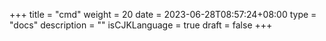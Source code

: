 +++
title = "cmd"
weight = 20
date = 2023-06-28T08:57:24+08:00
type = "docs"
description = ""
isCJKLanguage = true
draft = false
+++